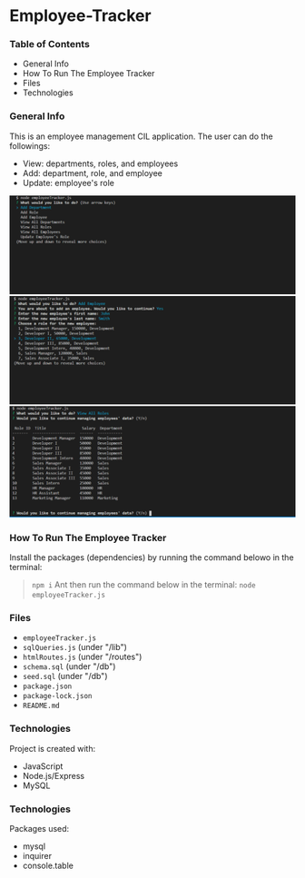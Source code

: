 # Employee-Tracker

### Table of Contents
* General Info
* How To Run The Employee Tracker
* Files
* Technologies

### General Info
This is an employee management CIL application.
The user can do the followings:
- View: departments, roles, and employees
- Add: department, role, and employee
- Update: employee's role

![Employee Tracker](images/EmployeeTracker.png)
![Add Employee](images/EmployeeTracker_add.png)
![View Roles](images/EmployeeTracker_view.png)

### How To Run The Employee Tracker
Install the packages (dependencies) by running the command belowo in the terminal:
>`npm i`
Ant then run the command below in the terminal:
>`node employeeTracker.js`

### Files
* `employeeTracker.js`
* `sqlQueries.js` (under "/lib")
* `htmlRoutes.js` (under "/routes")
* `schema.sql` (under "/db")
* `seed.sql` (under "/db")
* `package.json`
* `package-lock.json`
* `README.md`

### Technologies
Project is created with:
* JavaScript
* Node.js/Express
* MySQL

### Technologies
Packages used:
* mysql
* inquirer
* console.table